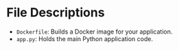 # File Descriptions

* `Dockerfile`: Builds a Docker image for your application.
* `app.py`: Holds the main Python application code.
